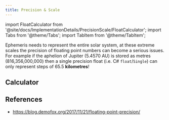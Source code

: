 ```yaml
---
title: Precision & Scale
---
```


import FloatCalculator from '@site/docs/ImplementationDetails/PrecisionScale/FloatCalculator';
import Tabs from '@theme/Tabs';
import TabItem from '@theme/TabItem';

Ephemeris needs to represent the entire solar system, at these extreme scales the precision of floating point numbers can become a serious issues. For example if the aphelion of Jupiter (5.4570 AU) is stored as metres (816,356,000,000) then a single precision float (i.e. C# `float`/`Single`) can only represent steps of 65.5 **kilometres**!

## Calculator

<FloatCalculator />

## References
 - https://blog.demofox.org/2017/11/21/floating-point-precision/